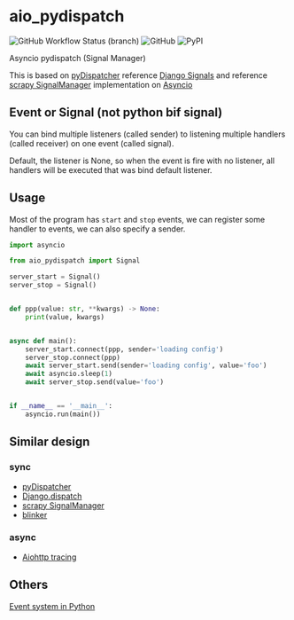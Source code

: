 # aio_pydispatch

![GitHub Workflow Status (branch)](https://img.shields.io/github/workflow/status/whg517/aio-pydispatch/main/main?style=flat-square)
![GitHub](https://img.shields.io/github/license/whg517/aio-pydispatch?style=flat-square)
![PyPI](https://img.shields.io/pypi/v/aio_pydispatch?style=flat-square)

Asyncio pydispatch (Signal Manager)

This is based on [pyDispatcher](http://pydispatcher.sourceforge.net/) reference
[Django Signals](https://docs.djangoproject.com/en/4.0/topics/signals/) and reference
[scrapy SignalManager](https://docs.scrapy.org/en/latest/topics/signals.html) implementation on
[Asyncio](https://docs.python.org/3/library/asyncio.html)

## Event or Signal (not python bif signal)

You can bind multiple listeners (called sender) to listening multiple handlers (called receiver)
on one event (called signal). 

Default, the listener is None, so when the event is fire with no listener, all handlers will be 
executed that was bind default listener.

## Usage

Most of the program has `start` and `stop` events, we can register some handler to events,
we can also specify a sender.

```python
import asyncio

from aio_pydispatch import Signal

server_start = Signal()
server_stop = Signal()


def ppp(value: str, **kwargs) -> None:
    print(value, kwargs)


async def main():
    server_start.connect(ppp, sender='loading config')
    server_stop.connect(ppp)
    await server_start.send(sender='loading config', value='foo')
    await asyncio.sleep(1)
    await server_stop.send(value='foo')


if __name__ == '__main__':
    asyncio.run(main())

```

## Similar design

### sync

- [pyDispatcher](http://pydispatcher.sourceforge.net/)
- [Django.dispatch](https://github.com/django/django/tree/master/django/dispatch)
- [scrapy SignalManager](https://docs.scrapy.org/en/latest/topics/signals.html)
- [blinker](https://pythonhosted.org/blinker/)

### async

- [Aiohttp tracing](https://github.com/aio-libs/aiohttp/blob/master/aiohttp/tracing.py)

## Others

[Event system in Python](https://stackoverflow.com/a/16192256/11722440)